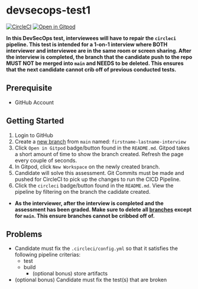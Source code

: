 # devsecops-test1

[![CircleCI](https://dl.circleci.com/status-badge/img/gh/MoebiusSolutions/devsecops-test1/tree/main.svg?style=shield)](https://app.circleci.com/pipelines/github/MoebiusSolutions/devsecops-test1)
[![Open in Gitpod](https://gitpod.io/button/open-in-gitpod.svg)](https://gitpod.io/t/moesol-interview/devsecops-test1)

__In this DevSecOps test, interviewees will have to repair the `circleci` pipeline.
This test is intended for a 1-on-1 interview where BOTH interviewer and interviewee
are in the same room or screen sharing. After the interview is completed, the branch
that the candidate push to the repo MUST NOT be merged into `main` and NEEDS to be
deleted. This ensures that the next candidate cannot crib off of previous conducted
tests.__

## Prerequisite

- GitHub Account

## Getting Started

1. Login to GitHub
2. Create a [new branch](https://github.com/MoebiusSolutions/devsecops-test1/branches)
from `main` named: `firstname-lastname-interview`
3. Click `Open in Gitpod` badge/button found in the `README.md`. Gitpod takes a short amount
of time to show the branch created. Refresh the page every couple of seconds.
4. In Gitpod, click `New Workspace` on the newly created branch.
5. Candidate will solve this assessment. Git Commits must be made and pushed for CircleCI
to pick up the changes to run the CICD Pipeline.
6. Click the `circleci` badge/button found in the `README.md`. View the pipeline by filtering
on the branch the cadidate created.

- __As the interviewer, after the interview is completed and the assessment has been graded.
Make sure to delete all [branches](https://github.com/MoebiusSolutions/devsecops-test1/branches)
except for `main`. This ensure branches cannot be cribbed off of.__

## Problems

- Candidate must fix the `.circleci/config.yml` so that it satisfies
the following pipeline criterias:
  - test
  - build
    - (optional bonus) store artifacts
- (optional bonus) Candidate must fix the test(s) that are broken
